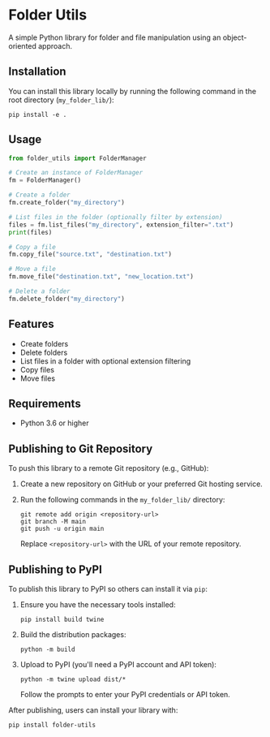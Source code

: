 # Folder Utils

A simple Python library for folder and file manipulation using an object-oriented approach.

## Installation

You can install this library locally by running the following command in the root directory (`my_folder_lib/`):

```
pip install -e .
```

## Usage

```python
from folder_utils import FolderManager

# Create an instance of FolderManager
fm = FolderManager()

# Create a folder
fm.create_folder("my_directory")

# List files in the folder (optionally filter by extension)
files = fm.list_files("my_directory", extension_filter=".txt")
print(files)

# Copy a file
fm.copy_file("source.txt", "destination.txt")

# Move a file
fm.move_file("destination.txt", "new_location.txt")

# Delete a folder
fm.delete_folder("my_directory")
```

## Features

- Create folders
- Delete folders
- List files in a folder with optional extension filtering
- Copy files
- Move files

## Requirements

- Python 3.6 or higher

## Publishing to Git Repository

To push this library to a remote Git repository (e.g., GitHub):

1. Create a new repository on GitHub or your preferred Git hosting service.
2. Run the following commands in the `my_folder_lib/` directory:

   ```
   git remote add origin <repository-url>
   git branch -M main
   git push -u origin main
   ```

   Replace `<repository-url>` with the URL of your remote repository.

## Publishing to PyPI

To publish this library to PyPI so others can install it via `pip`:

1. Ensure you have the necessary tools installed:

   ```
   pip install build twine
   ```

2. Build the distribution packages:

   ```
   python -m build
   ```

3. Upload to PyPI (you'll need a PyPI account and API token):

   ```
   python -m twine upload dist/*
   ```

   Follow the prompts to enter your PyPI credentials or API token.

After publishing, users can install your library with:

```
pip install folder-utils
